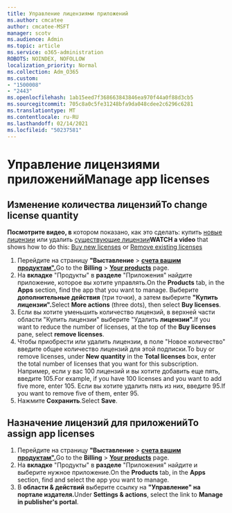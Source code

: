 ```yaml
---
title: Управление лицензиями приложений
ms.author: cmcatee
author: cmcatee-MSFT
manager: scotv
ms.audience: Admin
ms.topic: article
ms.service: o365-administration
ROBOTS: NOINDEX, NOFOLLOW
localization_priority: Normal
ms.collection: Adm_O365
ms.custom:
- "1500008"
- "2443"
ms.openlocfilehash: 1ab15eed7f368663843846ea970f44a0f88d3cb5
ms.sourcegitcommit: 705c8a0c5fe31248bfa9da048cdee2c6296c6281
ms.translationtype: MT
ms.contentlocale: ru-RU
ms.lasthandoff: 02/14/2021
ms.locfileid: "50237581"
---
```

# <a name="manage-app-licenses"></a><span data-ttu-id="0c7b2-102">Управление лицензиями приложений</span><span class="sxs-lookup"><span data-stu-id="0c7b2-102">Manage app licenses</span></span>

## <a name="to-change-license-quantity"></a><span data-ttu-id="0c7b2-103">Изменение количества лицензий</span><span class="sxs-lookup"><span data-stu-id="0c7b2-103">To change license quantity</span></span>

<span data-ttu-id="0c7b2-104">**Посмотрите видео, в** котором показано, как это сделать: купить [новые лицензии](https://go.microsoft.com/fwlink/p/?linkid=2154857) или удалить [существующие лицензии](https://go.microsoft.com/fwlink/p/?linkid=2154938)</span><span class="sxs-lookup"><span data-stu-id="0c7b2-104">**WATCH a video** that shows how to do this: [Buy new licenses](https://go.microsoft.com/fwlink/p/?linkid=2154857) or [Remove existing licenses](https://go.microsoft.com/fwlink/p/?linkid=2154938)</span></span>

1. <span data-ttu-id="0c7b2-105">Перейдите на страницу **"Выставление**  >  **[счета вашим продуктам".](https://go.microsoft.com/fwlink/p/?linkid=842054)**</span><span class="sxs-lookup"><span data-stu-id="0c7b2-105">Go to the **Billing** > **[Your products](https://go.microsoft.com/fwlink/p/?linkid=842054)** page.</span></span>
2. <span data-ttu-id="0c7b2-106">На **вкладке** "Продукты" в **разделе** "Приложения" найдите приложение, которое вы хотите управлять.</span><span class="sxs-lookup"><span data-stu-id="0c7b2-106">On the **Products** tab, in the **Apps** section, find the app that you want to manage.</span></span> <span data-ttu-id="0c7b2-107">Выберите **дополнительные действия** (три точки), а затем выберите **"Купить лицензии".**</span><span class="sxs-lookup"><span data-stu-id="0c7b2-107">Select **More actions** (three dots), then select **Buy licenses**.</span></span>
3. <span data-ttu-id="0c7b2-108">Если вы хотите уменьшить количество лицензий, в  верхней части области "Купить лицензии" выберите "Удалить **лицензии".**</span><span class="sxs-lookup"><span data-stu-id="0c7b2-108">If you want to reduce the number of licenses, at the top of the **Buy licenses** pane, select **remove licenses**.</span></span>
4. <span data-ttu-id="0c7b2-109">Чтобы приобрести или удалить  лицензии,  в поле "Новое количество" введите общее количество лицензий для этой подписки.</span><span class="sxs-lookup"><span data-stu-id="0c7b2-109">To buy or remove licenses, under **New quantity** in the **Total licenses** box, enter the total number of licenses that you want for this subscription.</span></span> <span data-ttu-id="0c7b2-110">Например, если у вас 100 лицензий и вы хотите добавить еще пять, введите 105.</span><span class="sxs-lookup"><span data-stu-id="0c7b2-110">For example, if you have 100 licenses and you want to add five more, enter 105.</span></span> <span data-ttu-id="0c7b2-111">Если вы хотите удалить пять из них, введите 95.</span><span class="sxs-lookup"><span data-stu-id="0c7b2-111">If you want to remove five of them, enter 95.</span></span>
5. <span data-ttu-id="0c7b2-112">Нажмите **Сохранить**.</span><span class="sxs-lookup"><span data-stu-id="0c7b2-112">Select **Save**.</span></span>

## <a name="to-assign-app-licenses"></a><span data-ttu-id="0c7b2-113">Назначение лицензий для приложений</span><span class="sxs-lookup"><span data-stu-id="0c7b2-113">To assign app licenses</span></span>

1. <span data-ttu-id="0c7b2-114">Перейдите на страницу **"Выставление**  >  **[счета вашим продуктам".](https://go.microsoft.com/fwlink/p/?linkid=842054)**</span><span class="sxs-lookup"><span data-stu-id="0c7b2-114">Go to the **Billing** > **[Your products](https://go.microsoft.com/fwlink/p/?linkid=842054)** page.</span></span>
2. <span data-ttu-id="0c7b2-115">На **вкладке** "Продукты" в **разделе** "Приложения" найдите и выберите нужное приложение.</span><span class="sxs-lookup"><span data-stu-id="0c7b2-115">On the **Products** tab, in the **Apps** section, find and select the app you want to manage.</span></span>
3. <span data-ttu-id="0c7b2-116">В **области & действий** выберите ссылку на **"Управление" на портале издателя.**</span><span class="sxs-lookup"><span data-stu-id="0c7b2-116">Under **Settings & actions**, select the link to **Manage in publisher's portal**.</span></span>